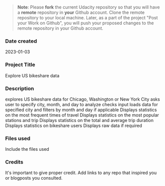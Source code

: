 >**Note**: Please **fork** the current Udacity repository so that you will have a **remote** repository in **your** Github account. Clone the remote repository to your local machine. Later, as a part of the project "Post your Work on Github", you will push your proposed changes to the remote repository in your Github account.

### Date created

2023-01-03

### Project Title

Explore US bikeshare data

### Description

explores US bikeshare data for Chicago, Washington or New York City
asks user to specify city, month, and day to analyze
checks input
loads data for specified city and filters by month and day if applicable
Displays statistics on the most frequent times of travel
Displays statistics on the most popular stations and trip
Displays statistics on the total and average trip duration
Displays statistics on bikeshare users
Displays raw data if required

### Files used
Include the files used

### Credits
It's important to give proper credit. Add links to any repo that inspired you or blogposts you consulted.
